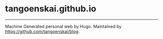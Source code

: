 # tangoenskai.github.io

---

Machine Generated personal web by Hugo.
Maintained by https://github.com/tangoenskai/blog.
